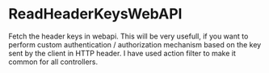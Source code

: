 # ReadHeaderKeysWebAPI
Fetch the header keys in webapi. This will be very usefull, if you want to perform custom authentication / authorization mechanism based on the key sent by the client in HTTP header.  I have used action filter to make it common for all controllers.
